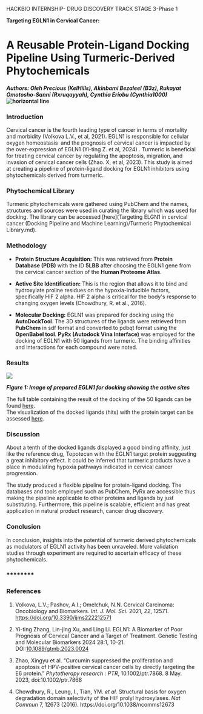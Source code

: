 <!--StartFragment-->

HACKBIO INTERNSHIP- DRUG DISCOVERY TRACK STAGE 3-Phase 1

**Targeting EGLN1 in Cervical Cancer:** 


# **A Reusable Protein-Ligand Docking Pipeline Using Turmeric-Derived Phytochemicals**

#### _Authors: Oleh Precious (KelHills), Akinbami Bezaleel (B3z), Rukayat Omotosho-Sanni (Rxruqayyah), Cynthia Eriobu (Cynthia1000)_ ![](https://lh7-rt.googleusercontent.com/docsz/AD_4nXcDRlBWOfRxcz0fLmX8fMSsiAzv0HLMmSLqOEY0i-VfoM3YTx6uuAcjKnDmmYm0_0m78qqdWdURffEBMyArDC9PprSw7pNKyaDPWHFwx_ZYnTY3COINwUPYWOtFbOYnHcht4wytD9RIB0I5ENSas3tio9G1?key=_kGhRPsbu_zl5G-hFsBxQg "horizontal line")

### **Introduction**

Cervical cancer is the fourth leading type of cancer in terms of mortality and morbidity (Volkova L.V., et al, 2021). EGLN1 is responsible for cellular oxygen homeostasis  and the prognosis of cervical cancer is impacted by the over-expression of EGLN1 (Yi-ting Z. et al, 2024) . Turmeric is beneficial for treating cervical cancer by regulating the apoptosis, migration, and invasion of cervical cancer cells (Zhao. X, et al, 2023). This study is aimed at creating a pipeline of protein-ligand docking for EGLN1 inhibitors using  phytochemicals derived from turmeric.


### **Phytochemical Library**

Turmeric phytochemicals were gathered using PubChem and the names, structures and sources were used in curating the library which was used for docking. The library can be accessed [here](Targeting ELGN1 in cervical cancer (Docking Pipeline and Machine Learning)/Turmeric Phytochemical Library.md).


### **Methodology**

- **Protein Structure Acquisition:** This was retrieved from **Protein Database (PDB)** with the ID **5LBB** after choosing the EGLN1 gene from the cervical cancer section of the **Human Proteome Atlas**.

- **Active Site Identification:** This is the region that allows it to bind and hydroxylate proline residues on the hypoxia-inducible factors, specifically HIF 2 alpha. HIF 2 alpha is critical for the body's response to changing oxygen levels (Chowdhury, R. et al., 2016). 

- **Molecular Docking:** EGLN1 was prepared for docking using the **AutoDockTool**. The 3D structures of the ligands were retrieved from **PubChem** in sdf format and converted to pdbqt format using the **OpenBabel tool**. **PyRx (Autodock Vina Interface)** was employed for the docking of EGLN1 with 50 ligands from turmeric. The binding affinities and interactions for each compound were noted. 


### **Results**

![](https://lh7-rt.googleusercontent.com/docsz/AD_4nXdsR48YSkX9fUmoiYURrdpxNrS9norspSRxoZTpV3jQ2DorD_y8xycCDfYWiTIo4hZfUFe7TvpBdlY2cf0N3clWmuLLCHK3ocDIecyxKZICyYuTRJlvJs5fZwXU6gAkixUtVcSvrUJf3FCzFECfYH6pKrJL?key=_kGhRPsbu_zl5G-hFsBxQg)

**_Figure 1: Image of prepared EGLN1 for docking showing the active sites_**

The full table containing the result of the docking of the 50 ligands can be found [here](https://github.com/RxRuqayyah/Hackbio-Internship/blob/main/Targeting%20ELGN1%20in%20cervical%20cancer%20\(Docking%20Pipeline%20and%20Machine%20Learning\)/Phytochemical%20ligands%20with%20binding%20affinities.md).\
The visualization of the docked ligands (hits) with the protein target can be assessed [here](https://github.com/RxRuqayyah/Hackbio-Internship/tree/main/Targeting%20ELGN1%20in%20cervical%20cancer%20\(Docking%20Pipeline%20and%20Machine%20Learning\)/Visualizations%20of%20Docking%20Results).


### **Discussion**

About a tenth of the docked ligands displayed a good binding affinity, just like the reference drug, Topotecan with the EGLN1 target protein suggesting a great inhibitory effect. It could be inferred that turmeric products have a place in modulating hypoxia pathways indicated in cervical cancer progression.

The study produced a flexible pipeline for protein-ligand docking. The databases and tools employed such as PubChem, PyRx are accessible thus making the pipeline applicable to other proteins and ligands by just substituting. Furthermore, this pipeline is scalable, efficient and has great application in natural product research, cancer drug discovery.


### **Conclusion**

In conclusion, insights into the potential of turmeric derived phytochemicals as modulators of EGLN1 activity has been unraveled. More validation studies through experiment are required to ascertain efficacy of these phytochemicals.


### ********

### **References**

1. Volkova, L.V.; Pashov, A.I.; Omelchuk, N.N. Cervical Carcinoma: Oncobiology and Biomarkers. _Int. J. Mol. Sci._ 2021, _22_, 12571. <https://doi.org/10.3390/ijms222212571>

2. Yi-ting Zhang, Lin-jing Xu, and Ling Li. EGLN1: A Biomarker of Poor Prognosis of Cervical Cancer and a Target of Treatment. Genetic Testing and Molecular Biomarkers 2024 28:1, 10-21. DOI:[10.1089/gtmb.2023.0024](http://dx.doi.org/10.1089/gtmb.2023.0024)

3. Zhao, Xingyu et al. “Curcumin suppressed the proliferation and apoptosis of HPV-positive cervical cancer cells by directly targeting the E6 protein.” _Phytotherapy research : PTR_, 10.1002/ptr.7868. 8 May. 2023, doi:10.1002/ptr.7868

4. Chowdhury, R., Leung, I., Tian, YM. _et al._ Structural basis for oxygen degradation domain selectivity of the HIF prolyl hydroxylases. _Nat Commun_ 7, 12673 (2016). https\://doi.org/10.1038/ncomms12673

<!--EndFragment-->
